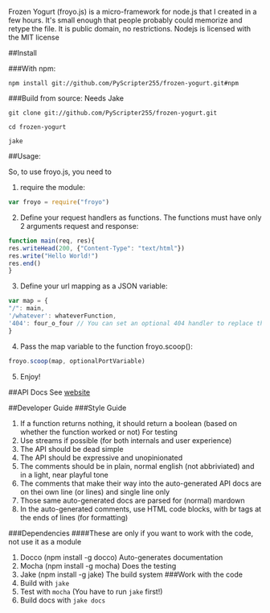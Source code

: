 Frozen Yogurt (froyo.js) is a micro-framework for node.js that I created in a few hours. It's small enough that people probably could memorize and retype the file. It is public domain, no restrictions. Nodejs is licensed with the MIT license

##Install

###With npm:
```
npm install git://github.com/PyScripter255/frozen-yogurt.git#npm
```

###Build from source:
Needs Jake

```
git clone git://github.com/PyScripter255/frozen-yogurt.git

cd frozen-yogurt

jake
```

##Usage:

So, to use froyo.js, you need to

1. require the module: 

```javascript
var froyo = require("froyo")
```
2. Define your request handlers as functions. The functions must have only 2 arguments request and response:

```javascript
function main(req, res){
res.writeHead(200, {"Content-Type": "text/html"})
res.write("Hello World!")
res.end()
}
```
3. Define your url mapping as a JSON variable:

```javascript
var map = {
"/": main,
'/whatever': whateverFunction,
'404': four_o_four // You can set an optional 404 handler to replace the built-in one
}
```
4. Pass the map variable to the function froyo.scoop():

```javascript
froyo.scoop(map, optionalPortVariable)
```
5. Enjoy!

##API Docs
See [website](http://pyscripter255.github.com/frozen-yogurt/)

##Developer Guide
###Style Guide
1. If a function returns nothing, it should return a boolean (based on whether the function worked or not) For testing
2. Use streams if possible (for both internals and user experience)
3. The API should be dead simple
4. The API should be expressive and unopinionated
5. The comments should be in plain, normal english (not abbriviated) and in a light, near playful tone
6. The comments that make their way into the auto-generated API docs are on thei own line (or lines) and single line only
7. Those same auto-generated docs are parsed for (normal) mardown
8. In the auto-generated comments, use HTML code blocks, with br tags at the ends of lines (for formatting)

###Dependencies
####These are only if you want to work with the code, not use it as a module
1. Docco (npm install -g docco) Auto-generates documentation
2. Mocha (npm install -g mocha) Does the testing
3. Jake (npm install -g jake) The build system
###Work with the code
1. Build with ```jake```
2. Test with ```mocha``` (You have to run ```jake``` first!)
3. Build docs with ```jake docs```

